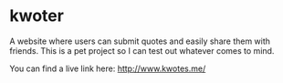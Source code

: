kwoter
======

A website where users can submit quotes and easily share them with friends. This is a pet project so I can test out whatever comes to mind.


You can find a live link here: http://www.kwotes.me/
